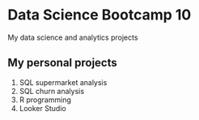 # Data Science Bootcamp 10
My data science and analytics projects

## My personal projects

  1. SQL supermarket analysis
  2. SQL churn analysis
  3. R programming
  4. Looker Studio
